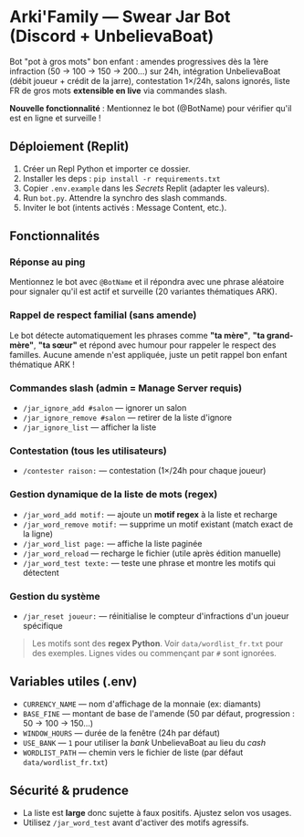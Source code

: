 # Arki'Family — Swear Jar Bot (Discord + UnbelievaBoat)

Bot "pot à gros mots" bon enfant : amendes progressives dès la 1ère infraction (50 → 100 → 150 → 200…) sur 24h,
intégration UnbelievaBoat (débit joueur + crédit de la jarre), contestation 1×/24h, salons ignorés,
liste FR de gros mots **extensible en live** via commandes slash.

**Nouvelle fonctionnalité** : Mentionnez le bot (@BotName) pour vérifier qu'il est en ligne et surveille !

## Déploiement (Replit)
1. Créer un Repl Python et importer ce dossier.
2. Installer les deps : `pip install -r requirements.txt`
3. Copier `.env.example` dans les *Secrets* Replit (adapter les valeurs).
4. Run `bot.py`. Attendre la synchro des slash commands.
5. Inviter le bot (intents activés : Message Content, etc.).

## Fonctionnalités

### Réponse au ping
Mentionnez le bot avec `@BotName` et il répondra avec une phrase aléatoire pour signaler qu'il est actif et surveille (20 variantes thématiques ARK).

### Rappel de respect familial (sans amende)
Le bot détecte automatiquement les phrases comme **"ta mère"**, **"ta grand-mère"**, **"ta sœur"** et répond avec humour pour rappeler le respect des familles. Aucune amende n'est appliquée, juste un petit rappel bon enfant thématique ARK !

### Commandes slash (admin = Manage Server requis)
- `/jar_ignore_add #salon` — ignorer un salon
- `/jar_ignore_remove #salon` — retirer de la liste d'ignore
- `/jar_ignore_list` — afficher la liste

### Contestation (tous les utilisateurs)
- `/contester raison:` — contestation (1×/24h pour chaque joueur)

### Gestion dynamique de la liste de mots (regex)
- `/jar_word_add motif:` — ajoute un **motif regex** à la liste et recharge
- `/jar_word_remove motif:` — supprime un motif existant (match exact de la ligne)
- `/jar_word_list page:` — affiche la liste paginée
- `/jar_word_reload` — recharge le fichier (utile après édition manuelle)
- `/jar_word_test texte:` — teste une phrase et montre les motifs qui détectent

### Gestion du système
- `/jar_reset joueur:` — réinitialise le compteur d'infractions d'un joueur spécifique

> Les motifs sont des **regex Python**. Voir `data/wordlist_fr.txt` pour des exemples.
> Lignes vides ou commençant par `#` sont ignorées.

## Variables utiles (.env)
- `CURRENCY_NAME` — nom d'affichage de la monnaie (ex: diamants)
- `BASE_FINE` — montant de base de l'amende (50 par défaut, progression : 50 → 100 → 150…)
- `WINDOW_HOURS` — durée de la fenêtre (24h par défaut)
- `USE_BANK` — `1` pour utiliser la *bank* UnbelievaBoat au lieu du *cash*
- `WORDLIST_PATH` — chemin vers le fichier de liste (par défaut `data/wordlist_fr.txt`)

## Sécurité & prudence
- La liste est **large** donc sujette à faux positifs. Ajustez selon vos usages.
- Utilisez `/jar_word_test` avant d'activer des motifs agressifs.

